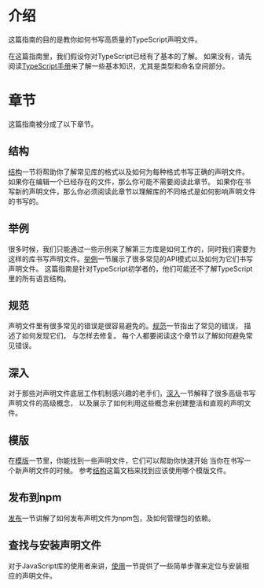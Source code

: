 # 介绍

这篇指南的目的是教你如何书写高质量的TypeScript声明文件。

在这篇指南里，我们假设你对TypeScript已经有了基本的了解。 如果没有，请先阅读[TypeScript手册](basictypes.md)来了解一些基本知识，尤其是类型和命名空间部分。

# 章节

这篇指南被分成了以下章节。

## 结构

[结构](librarystructure.md)一节将帮助你了解常见库的格式以及如何为每种格式书写正确的声明文件。 如果你在编辑一个已经存在的文件，那么你可能不需要阅读此章节。 如果你在书写新的声明文件，那么你必须阅读此章节以理解库的不同格式是如何影响声明文件的书写的。

## 举例

很多时候，我们只能通过一些示例来了解第三方库是如何工作的，同时我们需要为这样的库书写声明文件。[举例](https://www.tslang.cn/docs/handbook/declaration-files/by-example.html)一节展示了很多常见的API模式以及如何为它们书写声明文件。 这篇指南是针对TypeScript初学者的，他们可能还不了解TypeScript里的所有语言结构。

## 规范

声明文件里有很多常见的错误是很容易避免的。[规范](https://www.tslang.cn/docs/handbook/declaration-files/do-s-and-don-ts.html)一节指出了常见的错误， 描述了如何发现它们， 与怎样去修复。 每个人都要阅读这个章节以了解如何避免常见错误。

## 深入

对于那些对声明文件底层工作机制感兴趣的老手们，[深入](https://www.tslang.cn/docs/handbook/declaration-files/deep-dive.html)一节解释了很多高级书写声明文件的高级概念， 以及展示了如何利用这些概念来创建整洁和直观的声明文件。

## 模版

在[模版](templete.md)一节里，你能找到一些声明文件，它们可以帮助你快速开始 当你在书写一个新声明文件的时候。 参考[结构](librarystructure.md)这篇文档来找到应该使用哪个模版文件。

## 发布到npm

[发布](https://www.tslang.cn/docs/handbook/declaration-files/publishing.html)一节讲解了如何发布声明文件为npm包，及如何管理包的依赖。

## 查找与安装声明文件

对于JavaScript库的使用者来讲，[使用](https://www.tslang.cn/docs/handbook/declaration-files/consumption.html)一节提供了一些简单步骤来定位与安装相应的声明文件。

